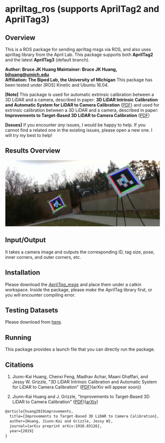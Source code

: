 # apriltag_ros (supports AprilTag2 and AprilTag3)
## Overview
This is a ROS package for sending apriltag msgs via ROS, and also uses apriltag library from the April Lab. This package supports both **AprilTag2** and the latest **AprilTag3** (default branch).

**Author: Bruce JK Huang
Maintainer: Bruce JK Huang, bjhuang@umich.edu  
Affiliation: The Biped Lab, the University of Michigan**
This package has been tested under [ROS] Kinetic and Ubuntu 16.04.

**[Note]** This package is used for automatic extrinsic calibration between a 3D LiDAR and a camera, described in paper: **3D LiDAR Intrinsic Calibration and Automatic System for LiDAR to Camera Calibration** ([PDF](https://github.com/UMich-BipedLab/automatic_lidar_camera_calibration/blob/release_v1/AutomaticCalibration.pdf)) and used for extrinsic calibration between a 3D LiDAR and a camera, described in paper: **Improvements to Target-Based 3D LiDAR to Camera Calibration** ([PDF](https://arxiv.org/abs/1910.03126)) 

**[Issues]**
If you encounter _any_ issues, I would be happy to help. If you cannot find a related one in the existing issues, please open a new one. I will try my best to help! 

## Results Overview
<img src="https://github.com/UMich-BipedLab/AprilTag_ROS/blob/AprilTag3_ros/figure/AprilTagFig.jpg" width="960">

## Input/Output
It takes a camera image and outputs the corresponding ID, tag size, pose, inner corners, and outer corners, etc. 


## Installation
Please download the [_AprilTag_msgs_](https://github.com/UMich-BipedLab/AprilTag_msgs) and place them under a catkin workspace. Inside the package, please _make_ the AprilTag library first, or you will encounter compiling error.


## Testing Datasets
Please download from [here](https://drive.google.com/drive/folders/1MwA2dn6_U3rCWh9gxCe8OtWWgSxriVcW?usp=sharing).


## Running
This package provides a launch file that you can directly run the package.


## Citations
1. Jiunn-Kai Huang, Chenxi Feng, Madhav Achar, Maani Ghaffari, and Jessy W. Grizzle, "3D LiDAR Intrinsic Calibration and Automatic System for LiDAR to Camera Calibration" ([PDF](https://github.com/UMich-BipedLab/automatic_lidar_camera_calibration/blob/release_v1/AutomaticCalibration.pdf))(arXiv will appear soon))
<!--
```
@article{huang2019improvements,
  title={Improvements to Target-Based 3D LiDAR to Camera Calibration},
  author={Huang, Jiunn-Kai and Grizzle, Jessy W},
  journal={arXiv preprint arXiv:1910.03126},
  year={2019}
}
```
-->
2. Jiunn-Kai Huang and J. Grizzle, "Improvements to Target-Based 3D LiDAR to Camera Calibration" ([PDF](https://github.com/UMich-BipedLab/extrinsic_lidar_camera_calibration/blob/master/LiDAR2CameraCalibration.pdf))([arXiv](https://arxiv.org/abs/1910.03126))
```
@article{huang2019improvements,
  title={Improvements to Target-Based 3D LiDAR to Camera Calibration},
  author={Huang, Jiunn-Kai and Grizzle, Jessy W},
  journal={arXiv preprint arXiv:1910.03126},
  year={2019}
}
```
